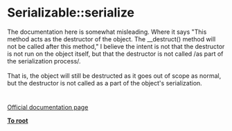 # Serializable::serialize



The documentation here is somewhat misleading. Where it says "This method acts as the destructor of the object. The __destruct() method will not be called after this method," I believe the intent is not that the destructor is not run on the object itself, but that the destructor is not called /as part of the serialization process/. <br><br>That is, the object will still be destructed as it goes out of scope as normal, but the destructor is not called as a part of the object&apos;s serialization.  

#

[Official documentation page](https://www.php.net/manual/en/serializable.serialize.php)

**[To root](/README.md)**